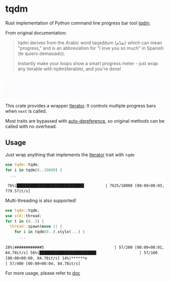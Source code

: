 # tqdm

Rust implementation of Python command line progress bar tool [tqdm](https://github.com/tqdm/tqdm/).

From original documentation:

> tqdm derives from the Arabic word taqaddum (تقدّم) which can mean "progress," and is an abbreviation for "I love you so much" in Spanish (te quiero demasiado).
>
> Instantly make your loops show a smart progress meter - just wrap any iterable with tqdm(iterable), and you're done!
>

![demo](demo-multithread.gif)



This crate provides a wrapper [Iterator](https://doc.rust-lang.org/core/iter/trait.Iterator.html). It controls multiple progress bars when `next` is called.

Most traits are bypassed with [auto-dereference](https://doc.rust-lang.org/std/ops/trait.Deref.html), so original methods can be called with no overhead.



## Usage

Just wrap anything that implements the [Iterator](https://doc.rust-lang.org/core/iter/trait.Iterator.html) trait with `tqdm`

```rust
use tqdm::tqdm;
for i in tqdm(0..10000) {
  ...
```

` 76%|█████████████████████████████▋         | 7625/10000 [00:09<00:03, 779.57it/s]`



Multi-threading is also supported!

```rust
use tqdm::tqdm;
use std::thread;
for t in (0..3) {
  thread::spawn(move || {
    for i in tqdm(0..).style(...) {
      ...
```

`28%|############5                               | 57/200 [00:00<00:01, 84.70it/s]
 56%|█████████████████████████                   | 57/100 [00:00<00:00, 84.70it/s]
 14%|******o                                     | 57/400 [00:00<00:04, 84.70it/s]`



For more usage, please refer to [doc](https://docs.rs/tqdm/latest/tqdm)

